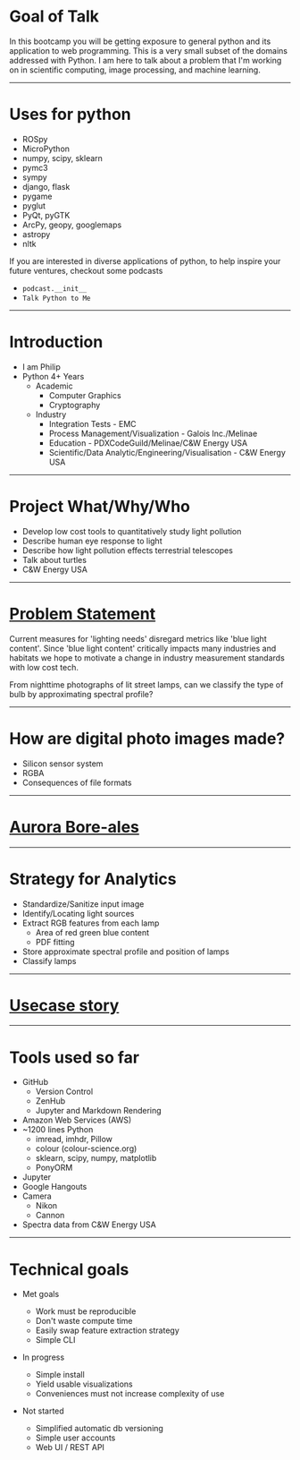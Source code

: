 # Goal of Talk
In this bootcamp you will be getting exposure to general python and its application to web programming. This is a very small subset of the domains addressed with Python. I am here to talk about a problem that I'm working on in scientific computing, image processing, and machine learning.

---

# Uses for python

- ROSpy
- MicroPython
- numpy, scipy, sklearn
- pymc3
- sympy
- django, flask
- pygame
- pyglut
- PyQt, pyGTK
- ArcPy, geopy, googlemaps
- astropy
- nltk
 
If you are interested in diverse applications of python, to help inspire your future ventures, checkout some podcasts
- `podcast.__init__` 
- `Talk Python to Me`

---

# Introduction

- I am Philip
- Python 4+ Years
  - Academic
    - Computer Graphics
    - Cryptography
  - Industry
    - Integration Tests - EMC
    - Process Management/Visualization - Galois Inc./Melinae
    - Education - PDXCodeGuild/Melinae/C&W Energy USA
    - Scientific/Data Analytic/Engineering/Visualisation - C&W Energy USA

---

# Project What/Why/Who

- Develop low cost tools to quantitatively study light pollution
- Describe human eye response to light
- Describe how light pollution effects terrestrial telescopes
- Talk about turtles
- C&W Energy USA

---

# [Problem Statement](https://raw.githubusercontent.com/probinso/color-pollution/master/presentations/pdxcodeguild/unnamed0.jpg?token=ABCCD5ZghNzH-lsufpy2FagAsEylvu0Aks5XpRq_wA%3D%3D)
Current measures for 'lighting needs' disregard metrics like 'blue light content'. Since 'blue light content' critically impacts many industries and habitats we hope to motivate a change in industry measurement standards with low cost tech.

From nighttime photographs of lit street lamps, can we classify the type of bulb by approximating spectral profile?

---

# How are digital photo images made?

- Silicon sensor system
- RGBA
- Consequences of file formats

---

# [Aurora Bore-ales](https://github.com/probinso/color-pollution/blob/master/src/notebooks/Image%20Analysis.ipynb)

---

# Strategy for Analytics

- Standardize/Sanitize input image
- Identify/Locating light sources
- Extract RGB features from each lamp
  - Area of red green blue content
  - PDF fitting
- Store approximate spectral profile and position of lamps
- Classify lamps

---

# [Usecase story](https://github.com/probinso/color-pollution/blob/master/src/project/README.md)

---

# Tools used so far

- GitHub
  - Version Control
  - ZenHub
  - Jupyter and Markdown Rendering
- Amazon Web Services (AWS)
- ~1200 lines Python
  - imread, imhdr, Pillow
  - colour (colour-science.org)
  - sklearn, scipy, numpy, matplotlib
  - PonyORM
- Jupyter
- Google Hangouts
- Camera
  - Nikon
  - Cannon
- Spectra data from C&W Energy USA

---

# Technical goals

- Met goals
  - Work must be reproducible
  - Don't waste compute time
  - Easily swap feature extraction strategy
  - Simple CLI

- In progress
  - Simple install
  - Yield usable visualizations
  - Conveniences must not increase complexity of use

- Not started
  - Simplified automatic db versioning
  - Simple user accounts
  - Web UI / REST API
